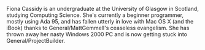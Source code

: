 

Fiona Cassidy is an undergraduate at the University of Glasgow in Scotland, studying Computing Science. She's currently a beginner programmer, mostly using Ada 95, and has fallen utterly in love with Mac OS X (and the iBook) thanks to General/MattGemmell's ceaseless evangelism. She has thrown away her nasty Windows 2000 PC and is now getting stuck into General/ProjectBuilder.